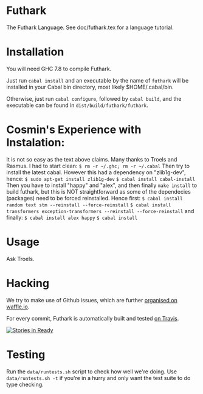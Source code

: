Futhark
==========

The Futhark Language.  See doc/futhark.tex for a language tutorial.

Installation
============

You will need GHC 7.8 to compile Futhark.

Just run `cabal install` and an executable by the name of `futhark` will be
installed in your Cabal bin directory, most likely $HOME/.cabal/bin.

Otherwise, just run `cabal configure`, followed by `cabal build`, 
and the executable can be found in `dist/build/futhark/futhark`.

Cosmin's Experience with Instalation:
=====================================
It is not so easy as the text above claims. 
Many thanks to Troels and Rasmus. I had to start clean:
    `$ rm -r ~/.ghc; rm -r ~/.cabal`
Then try to install the latest cabal. However this 
had a dependency on "zlib1g-dev", hence:
    `$ sudo apt-get install zlib1g-dev`
    `$ cabal install cabal-install`
Then you have to install "happy" and "alex", and then
finally `make install` to build futhark, but this is 
NOT straightforward as some of the dependecies (packages)
need to be forced reinstalled. Hence first:
    `$ cabal install random text stm --reinstall --force-reinstall`
    `$ cabal install transformers exception-transformers --reinstall --force-reinstall`
and finally:
    `$ cabal install alex happy`
    `$ cabal install`

Usage
=====

Ask Troels.

Hacking
=======

We try to make use of Github issues, which are further [organised on
waffle.io](https://waffle.io/HIPERFIT/futhark).

For every commit, Futhark is automatically built and tested [on
Travis](https://travis-ci.org/HIPERFIT/futhark).

[![Stories in Ready](https://badge.waffle.io/hiperfit/futhark.png?label=ready&title=Ready)](https://waffle.io/hiperfit/futhark)

Testing
=======

Run the `data/runtests.sh` script to check how well we're doing.  Use
`data/runtests.sh -t` if you're in a hurry and only want the test
suite to do type checking.
